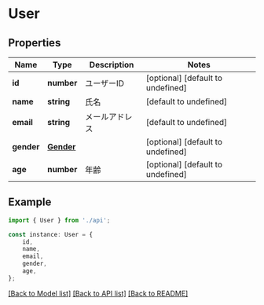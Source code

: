 # User


## Properties

Name | Type | Description | Notes
------------ | ------------- | ------------- | -------------
**id** | **number** | ユーザーID | [optional] [default to undefined]
**name** | **string** | 氏名 | [default to undefined]
**email** | **string** | メールアドレス | [default to undefined]
**gender** | [**Gender**](Gender.md) |  | [optional] [default to undefined]
**age** | **number** | 年齢 | [optional] [default to undefined]

## Example

```typescript
import { User } from './api';

const instance: User = {
    id,
    name,
    email,
    gender,
    age,
};
```

[[Back to Model list]](../README.md#documentation-for-models) [[Back to API list]](../README.md#documentation-for-api-endpoints) [[Back to README]](../README.md)
